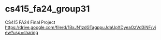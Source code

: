 # cs415_fa24_group31
CS415 FA24 Final Project 
https://drive.google.com/file/d/1BxJN1zdGTagppuJdaUpXDyeaOzVd3iNF/view?usp=sharing
